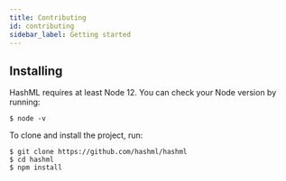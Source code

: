 ```yaml
---
title: Contributing
id: contributing
sidebar_label: Getting started
---
```


## Installing
HashML requires at least Node 12. You can check your Node version by running:

```console
$ node -v
```

To clone and install the project, run:

```console
$ git clone https://github.com/hashml/hashml
$ cd hashml
$ npm install
```

